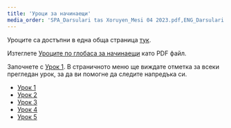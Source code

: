 ```yaml
---
title: 'Уроци за начинаещи'
media_order: 'SPA_Darsulari tas Xoruyen_Mesi 04 2023.pdf,ENG_Darsulari tas Xoruyen_Mesi 04 2023.pdf'
---
```


Уроците са достъпни в една обща страница [тук](./02.darsu.00.default.bul.md).

Изтеглете [Уроците по глобаса за начинаещи](https://xwexi.globasa.net/eng/darsu/ENG_Darsulari%20tas%20Xoruyen_Mesi%2008%202024.pdf) като PDF файл.

Започнете с [Урок&nbsp;1](./02.darsu.01.default.bul.md). В страничното меню ще виждате отметка за всеки прегледан урок, за да ви помогне да следите напредъка си.

* [Урок 1](./02.darsu.01.default.bul.md)
* [Урок 2](./02.darsu.02.default.bul.md)
* [Урок 3](./02.darsu.03.default.bul.md)
* [Урок 4](./02.darsu.04.default.bul.md)
* [Урок 5](./02.darsu.05.default.bul.md)
